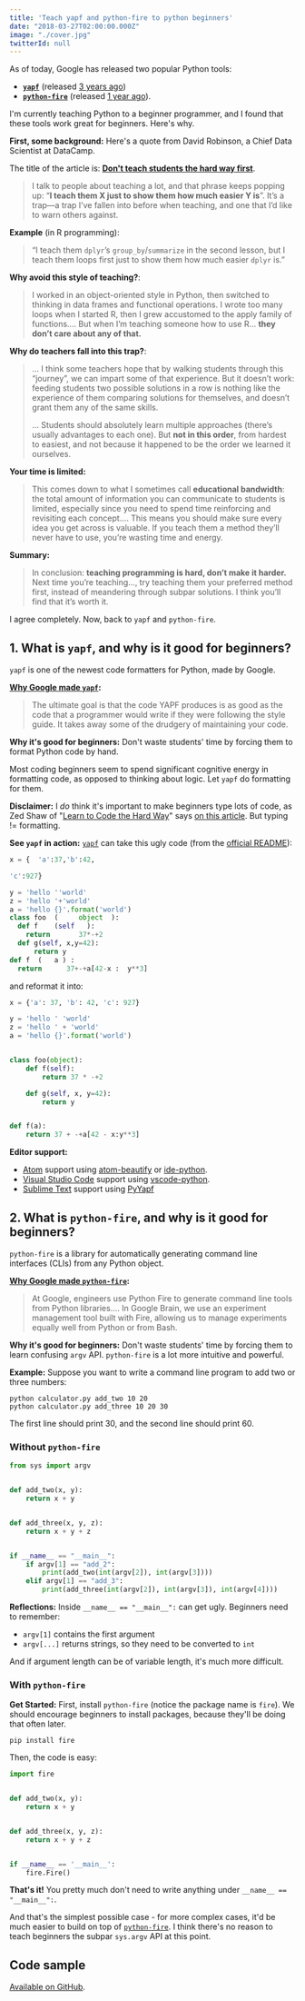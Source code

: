 ```yaml
---
title: 'Teach yapf and python-fire to python beginners'
date: "2018-03-27T02:00:00.000Z"
image: "./cover.jpg"
twitterId: null
---
```


As of today, Google has released two popular Python tools:

* **[`yapf`](https://github.com/google/yapf)** (released [3 years ago](https://opensource.googleblog.com/2015/03/how-to-format-python-code-without.html))
* **[`python-fire`](https://github.com/google/python-fire)** (released [1 year ago](https://opensource.googleblog.com/2017/03/python-fire-command-line.html)).

I'm currently teaching Python to a beginner programmer, and I found that these tools work great for beginners. Here's why.

<post-separator></post-separator>

**First, some background:** Here's a quote from David Robinson, a Chief Data Scientist at DataCamp.

The title of the article is: **[Don't teach students the hard way first](http://varianceexplained.org/r/teach-hard-way/)**.

> I talk to people about teaching a lot, and that phrase keeps popping up: “**I teach them X just to show them how much easier Y is**”. It’s a trap—a trap I’ve fallen into before when teaching, and one that I’d like to warn others against.

**Example** (in R programming):

> “I teach them `dplyr`’s `group_by`/`summarize` in the second lesson, but I teach them loops first just to show them how much easier `dplyr` is.”

**Why avoid this style of teaching?**:

> I worked in an object-oriented style in Python, then switched to thinking in data frames and functional operations. I wrote too many loops when I started R, then I grew accustomed to the apply family of functions.… But when I’m teaching someone how to use R… **they don’t care about any of that.**

**Why do teachers fall into this trap?**:

> … I think some teachers hope that by walking students through this “journey”, we can impart some of that experience. But it doesn’t work: feeding students two possible solutions in a row is nothing like the experience of them comparing solutions for themselves, and doesn’t grant them any of the same skills.
>
> … Students should absolutely learn multiple approaches (there’s usually advantages to each one). But **not in this order**, from hardest to easiest, and not because it happened to be the order we learned it ourselves.

**Your time is limited:**

> This comes down to what I sometimes call **educational bandwidth**: the total amount of information you can communicate to students is limited, especially since you need to spend time reinforcing and revisiting each concept.… This means you should make sure every idea you get across is valuable. If you teach them a method they’ll never have to use, you’re wasting time and energy.

**Summary:**

> In conclusion: **teaching programming is hard, don’t make it harder.** Next time you’re teaching…, try teaching them your preferred method first, instead of meandering through subpar solutions. I think you’ll find that it’s worth it.

I agree completely. Now, back to `yapf` and `python-fire`.

## 1. What is `yapf`, and why is it good for beginners?

`yapf` is one of the newest code formatters for Python, made by Google.

**[Why Google made `yapf`](https://github.com/google/yapf):**

> The ultimate goal is that the code YAPF produces is as good as the code that a programmer would write if they were following the style guide. It takes away some of the drudgery of maintaining your code.

**Why it's good for beginners:** Don't waste students' time by forcing them to format Python code by hand.

Most coding beginners seem to spend significant cognitive energy in formatting code, as opposed to thinking about logic. Let `yapf` do formatting for them.

**Disclaimer:** I _do_ think it's important to make beginners type lots of code, as Zed Shaw of "[Learn to Code the Hard Way](https://learncodethehardway.org/)" says [on this article](https://zedshaw.com/2017/04/24/copying-repetition/). But typing != formatting.

**See `yapf` in action:** [`yapf`](https://github.com/google/yapf) can take this ugly code (from the [official README](https://github.com/google/yapf)):

```python
x = {  'a':37,'b':42,

'c':927}

y = 'hello ''world'
z = 'hello '+'world'
a = 'hello {}'.format('world')
class foo  (     object  ):
  def f    (self   ):
    return       37*-+2
  def g(self, x,y=42):
      return y
def f  (   a ) :
  return      37+-+a[42-x :  y**3]
```

and reformat it into:

```python
x = {'a': 37, 'b': 42, 'c': 927}

y = 'hello ' 'world'
z = 'hello ' + 'world'
a = 'hello {}'.format('world')


class foo(object):
    def f(self):
        return 37 * -+2

    def g(self, x, y=42):
        return y


def f(a):
    return 37 + -+a[42 - x:y**3]
```

**Editor support:**

* [Atom](http://atom.io/) support using [atom-beautify](https://github.com/Glavin001/atom-beautify) or [ide-python](https://github.com/lgeiger/ide-python).
* [Visual Studio Code](https://github.com/Microsoft/vscode-python) support using [vscode-python](https://github.com/Microsoft/vscode-python).
* [Sublime Text](https://www.sublimetext.com/) support using [PyYapf](https://github.com/jason-kane/PyYapf)

## 2. What is `python-fire`, and why is it good for beginners?

`python-fire` is a library for automatically generating command line interfaces (CLIs) from any Python object.

**[Why Google made `python-fire`](https://opensource.googleblog.com/2017/03/python-fire-command-line.html):**

> At Google, engineers use Python Fire to generate command line tools from Python libraries.… In Google Brain, we use an experiment management tool built with Fire, allowing us to manage experiments equally well from Python or from Bash.

**Why it's good for beginners:** Don't waste students' time by forcing them to learn confusing `argv` API. `python-fire` is a lot more intuitive and powerful.

**Example:** Suppose you want to write a command line program to add two or three numbers:

```
python calculator.py add_two 10 20
python calculator.py add_three 10 20 30
```

The first line should print 30, and the second line should print 60.

### Without `python-fire`

```python
from sys import argv


def add_two(x, y):
    return x + y


def add_three(x, y, z):
    return x + y + z


if __name__ == "__main__":
    if argv[1] == "add_2":
        print(add_two(int(argv[2]), int(argv[3])))
    elif argv[1] == "add_3":
        print(add_three(int(argv[2]), int(argv[3]), int(argv[4])))
```

**Reflections:** Inside `__name__ == "__main__":` can get ugly. Beginners need to remember:

* `argv[1]` contains the first argument
* `argv[...]` returns strings, so they need to be converted to `int`

And if argument length can be of variable length, it's much more difficult.

### With `python-fire`

**Get Started:** First, install `python-fire` (notice the package name is `fire`). We should encourage beginners to install packages, because they'll be doing that often later.

```
pip install fire
```

Then, the code is easy:

```python
import fire


def add_two(x, y):
    return x + y


def add_three(x, y, z):
    return x + y + z


if __name__ == '__main__':
    fire.Fire()
```

**That's it!** You pretty much don't need to write anything under `__name__ == "__main__":`.

And that's the simplest possible case - for more complex cases, it'd be much easier to build on top of [`python-fire`](https://github.com/google/python-fire/). I think there's no reason to teach beginners the subpar `sys.argv` API at this point.

## Code sample

[Available on GitHub](https://github.com/chibicode/chibicode-code-samples/tree/master/yapf-python-fire).
